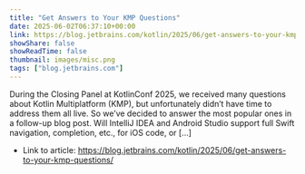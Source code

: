 ```yaml
---
title: "Get Answers to Your KMP Questions"
date: 2025-06-02T06:37:10+00:00
link: https://blog.jetbrains.com/kotlin/2025/06/get-answers-to-your-kmp-questions/
showShare: false
showReadTime: false
thumbnail: images/misc.png
tags: ["blog.jetbrains.com"]
---
```

During the Closing Panel at KotlinConf 2025, we received many questions about Kotlin Multiplatform (KMP), but unfortunately didn’t have time to address them all live. So we’ve decided to answer the most popular ones in a follow-up blog post. Will IntelliJ IDEA and Android Studio support full Swift navigation, completion, etc., for iOS code, or […]

- Link to article: https://blog.jetbrains.com/kotlin/2025/06/get-answers-to-your-kmp-questions/